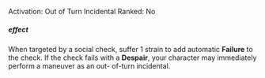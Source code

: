 Activation: Out of Turn Incidental
Ranked: No
##### effect
When targeted by a social check, suffer 1
strain to add automatic **Failure** to the check. If the
check fails with a **Despair**, your character may
immediately perform a maneuver as an out-
of-turn incidental.